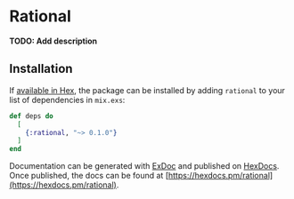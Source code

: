# Rational

**TODO: Add description**

## Installation

If [available in Hex](https://hex.pm/docs/publish), the package can be installed
by adding `rational` to your list of dependencies in `mix.exs`:

```elixir
def deps do
  [
    {:rational, "~> 0.1.0"}
  ]
end
```

Documentation can be generated with [ExDoc](https://github.com/elixir-lang/ex_doc)
and published on [HexDocs](https://hexdocs.pm). Once published, the docs can
be found at [https://hexdocs.pm/rational](https://hexdocs.pm/rational).

